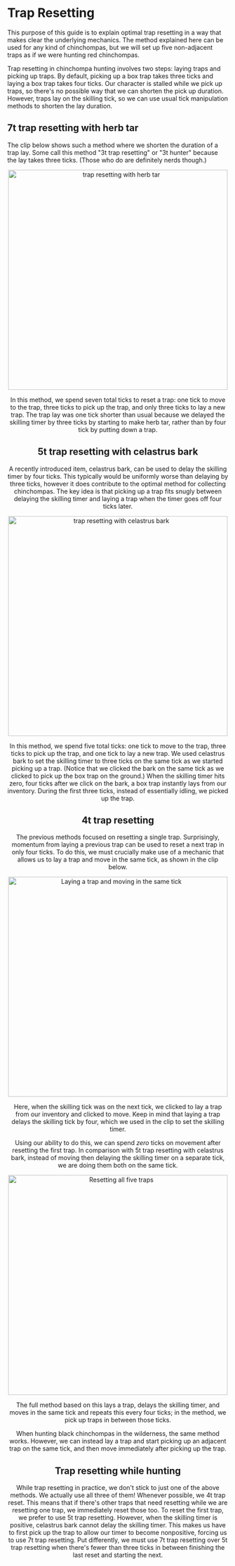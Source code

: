 # Trap Resetting

This purpose of this guide is to explain optimal trap resetting in a way that makes clear the underlying mechanics. The method explained here can be used for any kind of chinchompas, but we will set up five non-adjacent traps as if we were hunting red chinchompas.

Trap resetting in chinchompa hunting involves two steps: laying traps and picking up traps. By default, picking up a box trap takes three ticks and laying a box trap takes four ticks. Our character is stalled while we pick up traps, so there's no possible way that we can shorten the pick up duration. However, traps lay on the skilling tick, so we can use usual tick manipulation methods to shorten the lay duration.

## 7t trap resetting with herb tar

The clip below shows such a method where we shorten the duration of a trap lay. Some call this method "3t trap resetting" or "3t hunter" because the lay takes three ticks. (Those who do are definitely nerds though.)

<div style="text-align:center"><img src="https://i.imgur.com/A1zzQJ3.gif" alt='trap resetting with herb tar' width=500>


In this method, we spend seven total ticks to reset a trap: one tick to move to the trap, three ticks to pick up the trap, and only three ticks to lay a new trap. The trap lay was one tick shorter than usual because we delayed the skilling timer by three ticks by starting to make herb tar, rather than by four tick by putting down a trap.

## 5t trap resetting with celastrus bark

A recently introduced item, celastrus bark, can be used to delay the skilling timer by four ticks. This typically would be uniformly worse than delaying by three ticks, however it does contribute to the optimal method for collecting chinchompas. The key idea is that picking up a trap fits snugly between delaying the skilling timer and laying a trap when the timer goes off four ticks later.

<div style="text-align:center"><img src="https://i.imgur.com/zugJnZi.gif" alt='trap resetting with celastrus bark' width=500>


In this method, we spend five total ticks: one tick to move to the trap, three ticks to pick up the trap, and one tick to lay a new trap. We used celastrus bark to set the skilling timer to three ticks on the same tick as we started picking up a trap. (Notice that we clicked the bark on the same tick as we clicked to pick up the box trap on the ground.) When the skilling timer hits zero, four ticks after we click on the bark, a box trap instantly lays from our inventory. During the first three ticks, instead of essentially idling, we picked up the trap. 

## 4t trap resetting

The previous methods focused on resetting a single trap. Surprisingly, momentum from laying a previous trap can be used to reset a next trap in only four ticks. To do this, we must crucially make use of a mechanic that allows us to lay a trap and move in the same tick, as shown in the clip below.

<div style="text-align:center"><img src="https://i.imgur.com/C4md7tu.gif" alt='Laying a trap and moving in the same tick' width=500>


Here, when the skilling tick was on the next tick, we clicked to lay a trap from our inventory and clicked to move. Keep in mind that laying a trap delays the skilling tick by four, which we used in the clip to set the skilling timer.

Using our ability to do this, we can spend _zero_ ticks on movement after resetting the first trap. In comparison with 5t trap resetting with celastrus bark, instead of moving then delaying the skilling timer on a separate tick, we are doing them both on the same tick.

<div style="text-align:center"><img src="https://i.imgur.com/qPOZtfQ.gif" alt='Resetting all five traps' width=500>

The full method based on this lays a trap, delays the skilling timer, and moves in the same tick and repeats this every four ticks; in the method, we pick up traps in between those ticks.

When hunting black chinchompas in the wilderness, the same method works. However, we can instead lay a trap and start picking up an adjacent trap on the same tick, and then move immediately after picking up the trap.

## Trap resetting while hunting

While trap resetting in practice, we don't stick to just one of the above methods. We actually use all three of them! Whenever possible, we 4t trap reset. This means that if there's other traps that need resetting while we are resetting one trap, we immediately reset those too. To reset the first trap, we prefer to use 5t trap resetting. However, when the skilling timer is positive, celastrus bark cannot delay the skilling timer. This makes us have to first pick up the trap to allow our timer to become nonpositive, forcing us to use 7t trap resetting. Put differently, we must use 7t trap resetting over 5t trap resetting when there's fewer than three ticks in between finishing the last reset and starting the next.
